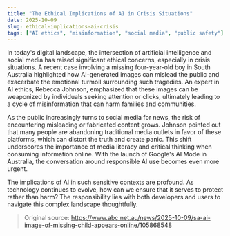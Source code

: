 ```yaml
---
title: "The Ethical Implications of AI in Crisis Situations"
date: 2025-10-09
slug: ethical-implications-ai-crisis
tags: ["AI ethics", "misinformation", "social media", "public safety"]
---
```


In today's digital landscape, the intersection of artificial intelligence and social media has raised significant ethical concerns, especially in crisis situations. A recent case involving a missing four-year-old boy in South Australia highlighted how AI-generated images can mislead the public and exacerbate the emotional turmoil surrounding such tragedies. An expert in AI ethics, Rebecca Johnson, emphasized that these images can be weaponized by individuals seeking attention or clicks, ultimately leading to a cycle of misinformation that can harm families and communities.

As the public increasingly turns to social media for news, the risk of encountering misleading or fabricated content grows. Johnson pointed out that many people are abandoning traditional media outlets in favor of these platforms, which can distort the truth and create panic. This shift underscores the importance of media literacy and critical thinking when consuming information online. With the launch of Google's AI Mode in Australia, the conversation around responsible AI use becomes even more urgent.

The implications of AI in such sensitive contexts are profound. As technology continues to evolve, how can we ensure that it serves to protect rather than harm? The responsibility lies with both developers and users to navigate this complex landscape thoughtfully.
> Original source: https://www.abc.net.au/news/2025-10-09/sa-ai-image-of-missing-child-appears-online/105868548